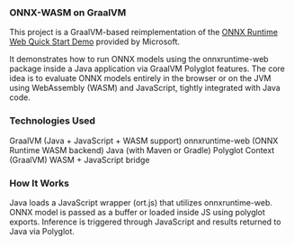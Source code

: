 ### ONNX-WASM on GraalVM

This project is a GraalVM-based reimplementation of the [ONNX Runtime Web Quick Start Demo](https://github.com/microsoft/onnxruntime-inference-examples/blob/main/js/quick-start_onnxruntime-web-script-tag/index.html)
provided by Microsoft.

It demonstrates how to run ONNX models using the onnxruntime-web package inside a Java application via GraalVM Polyglot features. The core idea is to evaluate ONNX models entirely in the browser or on the JVM using WebAssembly (WASM) and JavaScript, tightly integrated with Java code.


### Technologies Used

GraalVM (Java + JavaScript + WASM support)
onnxruntime-web (ONNX Runtime WASM backend)
Java (with Maven or Gradle)
Polyglot Context (GraalVM)
WASM + JavaScript bridge

### How It Works

Java loads a JavaScript wrapper (ort.js) that utilizes onnxruntime-web.
ONNX model is passed as a buffer or loaded inside JS using polyglot exports.
Inference is triggered through JavaScript and results returned to Java via Polyglot.
